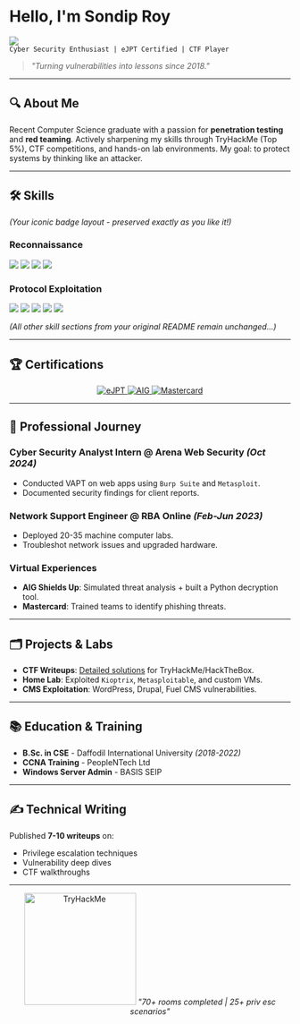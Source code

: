 # Hello, I'm Sondip Roy  
<a href="https://www.linkedin.com/in/sondiproy0/"><img src="https://img.shields.io/badge/-LinkedIn-0072b1?&style=for-the-badge&logo=linkedin&logoColor=white" /></a>  
`Cyber Security Enthusiast | eJPT Certified | CTF Player`  

> *"Turning vulnerabilities into lessons since 2018."*  

---

## 🔍 **About Me**  
Recent Computer Science graduate with a passion for **penetration testing** and **red teaming**. Actively sharpening my skills through TryHackMe (Top 5%), CTF competitions, and hands-on lab environments. My goal: to protect systems by thinking like an attacker.  

---

## 🛠️ **Skills**  
*(Your iconic badge layout - preserved exactly as you like it!)*  

### Reconnaissance  
<div>
    <img src="https://img.shields.io/badge/-Nmap-259DAD?style=for-the-badge&logo=Nmap&logoColor=white" />
    <img src="https://img.shields.io/badge/-Masscan-000000?style=for-the-badge&logo=Masscan&logoColor=white" />
    <img src="https://img.shields.io/badge/-theHarvester-FFA500?style=for-the-badge&logo=theHarvester&logoColor=white" />
    <img src="https://img.shields.io/badge/-Amass-8A2BE2?style=for-the-badge&logo=Amass&logoColor=white" />
</div>

### Protocol Exploitation  
<div>
    <img src="https://img.shields.io/badge/-SMB-5C5C5C?style=for-the-badge&logo=Windows-Terminal&logoColor=white" />
    <img src="https://img.shields.io/badge/-FTP-FF6600?style=for-the-badge&logo=FileZilla&logoColor=white" />
    <img src="https://img.shields.io/badge/-SSH-000000?style=for-the-badge&logo=GNU-Bash&logoColor=white" />
    <img src="https://img.shields.io/badge/-RDP-0078D4?style=for-the-badge&logo=Microsoft-Remote-Desktop&logoColor=white" />
    <img src="https://img.shields.io/badge/-HTTP%2FHTTPS-FF5722?style=for-the-badge&logo=Internet-Explorer&logoColor=white" />
</div>

*(All other skill sections from your original README remain unchanged...)*  

---

## 🏆 **Certifications**  
<div align="center">
  <a href="https://elearnsecurity.com/verify-certificate">
    <img src="https://img.shields.io/badge/eJPT-Certified-red?style=for-the-badge&logo=linux" alt="eJPT">
  </a>
  <a href="https://www.theforage.com">
    <img src="https://img.shields.io/badge/AIG-Shields_Up-0077B5?style=for-the-badge&logo=aig" alt="AIG">
  </a>
  <a href="https://www.theforage.com">
    <img src="https://img.shields.io/badge/Mastercard-Cyber_Defense-FF6C37?style=for-the-badge&logo=mastercard" alt="Mastercard">
  </a>
</div>

---

## 💼 **Professional Journey**  

### **Cyber Security Analyst Intern** @ Arena Web Security *(Oct 2024)*  
- Conducted VAPT on web apps using `Burp Suite` and `Metasploit`.  
- Documented security findings for client reports.  

### **Network Support Engineer** @ RBA Online *(Feb-Jun 2023)*  
- Deployed 20-35 machine computer labs.  
- Troubleshot network issues and upgraded hardware.  

### **Virtual Experiences**  
- **AIG Shields Up**: Simulated threat analysis + built a Python decryption tool.  
- **Mastercard**: Trained teams to identify phishing threats.  

---

## 🗂️ **Projects & Labs**  
- **CTF Writeups**: [Detailed solutions](https://github.com/sondiproy0/ctf-writeups) for TryHackMe/HackTheBox.  
- **Home Lab**: Exploited `Kioptrix`, `Metasploitable`, and custom VMs.  
- **CMS Exploitation**: WordPress, Drupal, Fuel CMS vulnerabilities.  

---

## 📚 **Education & Training**  
- **B.Sc. in CSE** - Daffodil International University *(2018-2022)*  
- **CCNA Training** - PeopleNTech Ltd  
- **Windows Server Admin** - BASIS SEIP  

---

## ✍️ **Technical Writing**  
Published **7-10 writeups** on:  
- Privilege escalation techniques  
- Vulnerability deep dives  
- CTF walkthroughs  

---

<p align="center">
  <img src="https://tryhackme-badges.s3.amazonaws.com/sondiproy.png" alt="TryHackMe" width="200">  
  <i>"70+ rooms completed | 25+ priv esc scenarios"</i>
</p>
